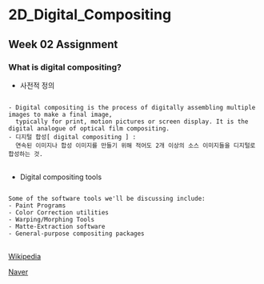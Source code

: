 # 2D_Digital_Compositing
## Week 02 Assignment
### What is digital compositing?
+ 사전적 정의
<pre>
<code>
- Digital compositing is the process of digitally assembling multiple images to make a final image,
  typically for print, motion pictures or screen display. It is the digital analogue of optical film compositing.
- 디지털 합성[ digital compositing ] : 
  연속된 이미지나 합성 이미지를 만들기 위해 적어도 2개 이상의 소스 이미지들을 디지털로 합성하는 것.
</code>
</pre>

+ Digital compositing tools
<pre>
<code>
Some of the software tools we'll be discussing include:
- Paint Programs
- Color Correction utilities
- Warping/Morphing Tools
- Matte-Extraction software
- General-purpose compositing packages
</code>
</pre>

[Wikipedia](https://en.wikipedia.org/wiki/Digital_compositing)

[Naver](https://terms.naver.com/entry.nhn?docId=1649302&cid=50372&categoryId=50372)
